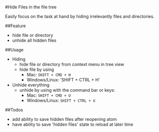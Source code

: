 #Hide Files in the file tree

Easily focus on the task at hand by hiding irrelevantly files and directories.

##Feature
* hide file or directory
* unhide all hidden files

##Usage
* Hiding
  * hide file or directory from context menu in tree view
  * hide file by using
    * Mac: `SHIFT + CMD + H`
    * Windows/Linux: 'SHIFT + CTRL + H'
* Unhide everything
  * unhide by using with the command bar or keys:
    * Mac: `SHIFT + CMD + U`
    * Windows/Linux: `SHIFT + CTRL + U`

##Todos
* add ability to save hidden files after reopening atom
* have ability to save 'hidden files' state to reload at later time
